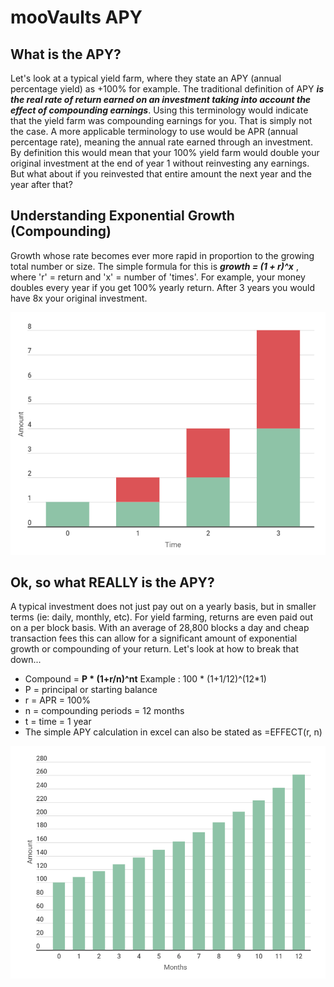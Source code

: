 # mooVaults APY

## What is the APY?

Let's look at a typical yield farm, where they state an APY \(annual percentage yield\) as +100% for example. The traditional definition of APY _**is the real rate of return earned on an investment taking into account the effect of compounding earnings**_. Using this terminology would indicate that the yield farm was compounding earnings for you. That is simply not the case. A more applicable terminology to use would be APR \(annual percentage rate\), meaning the annual rate earned through an investment. By definition this would mean that your 100% yield farm would double your original investment at the end of year 1 without reinvesting any earnings. But what about if you reinvested that entire amount the next year and the year after that?

## Understanding Exponential Growth \(Compounding\)

Growth whose rate becomes ever more rapid in proportion to the growing total number or size. The simple formula for this is _**growth = \(1 + r\)^x**_ , where 'r' = return and 'x' = number of 'times'. For example, your money doubles every year if you get 100% yearly return. After 3 years you would have 8x your original investment.

![growth = \(1 + 100%\)^3](../.gitbook/assets/capture%20%282%29.png)

## Ok, so what REALLY is the APY?

A typical investment does not just pay out on a yearly basis, but in smaller terms \(ie: daily, monthly, etc\). For yield farming, returns are even paid out on a per block basis. With an average of 28,800 blocks a day and cheap transaction fees this can allow for a significant amount of exponential growth or compounding of your return. Let's look at how to break that down...

* Compound = **P \* \(1+r/n\)^nt**                Example : 100 \* \(1+1/12\)^\(12\*1\)
* P = principal or starting balance
* r = APR = 100%
* n = compounding periods = 12 months
* t = time = 1 year
* The simple APY calculation in excel can also be stated as =EFFECT\(r, n\)

![Year 1 end would be 261 tokens or 161% APY versus 100% APR w/o compounding](../.gitbook/assets/capture%20%283%29.png)
